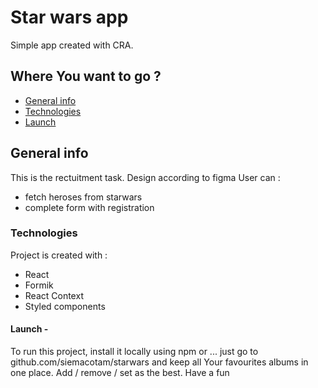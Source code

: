 # Star wars app

Simple app created with CRA.

## Where You want to go ?

- [General info](#general-info)
- [Technologies](#technologies)
- [Launch](#launch)

## General info

This is the rectuitment task. Design according to figma
User can :

- fetch heroses from starwars
- complete form with registration

### Technologies

Project is created with :

- React
- Formik
- React Context
- Styled components

#### Launch -

To run this project, install it locally using npm or ...
just go to github.com/siemacotam/starwars and keep all Your favourites albums in one place. Add / remove / set as the best. Have a fun
